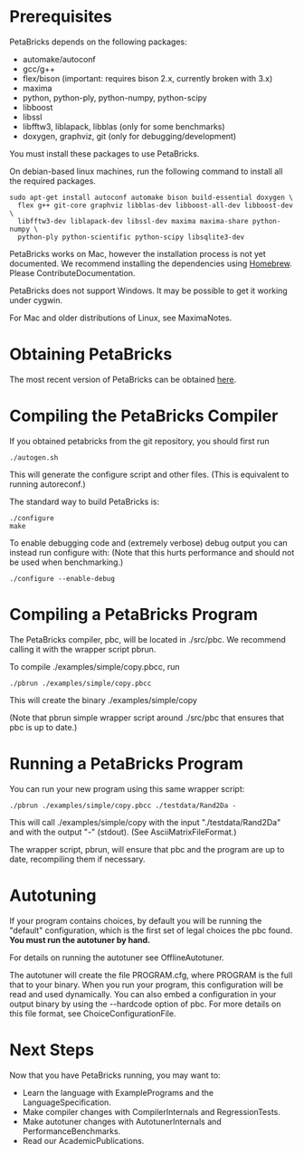 # Prerequisites #

PetaBricks depends on the following packages:
  * automake/autoconf
  * gcc/g++
  * flex/bison (important: requires bison 2.x, currently broken with 3.x)
  * maxima
  * python, python-ply, python-numpy, python-scipy
  * libboost
  * libssl
  * libfftw3, liblapack, libblas (only for some benchmarks)
  * doxygen, graphviz, git (only for debugging/development)

You must install these packages to use PetaBricks.

On debian-based linux machines, run the following command to install all the required packages.
```
sudo apt-get install autoconf automake bison build-essential doxygen \
  flex g++ git-core graphviz libblas-dev libboost-all-dev libboost-dev \
  libfftw3-dev liblapack-dev libssl-dev maxima maxima-share python-numpy \
  python-ply python-scientific python-scipy libsqlite3-dev
```

PetaBricks works on Mac, however the installation process is not yet documented.  We recommend installing the dependencies using [Homebrew](http://mxcl.github.com/homebrew/).  Please ContributeDocumentation.

PetaBricks does not support Windows.  It may be possible to get it working under cygwin.

For Mac and older distributions of Linux, see MaximaNotes.

# Obtaining PetaBricks #

The most recent version of PetaBricks can be obtained [here](http://github.com/petabricks/petabricks).

# Compiling the PetaBricks Compiler #

If you obtained petabricks from the git repository, you should first run
```
./autogen.sh
```
This will generate the configure script and other files. (This is equivalent to running autoreconf.)

The standard way to build PetaBricks is:
```
./configure
make
```

To enable debugging code and (extremely verbose) debug output you can instead run configure with:  (Note that this hurts performance and should not be used when benchmarking.)
```
./configure --enable-debug
```

# Compiling a PetaBricks Program #

The PetaBricks compiler, pbc, will be located in ./src/pbc.  We recommend calling it with the wrapper script pbrun.

To compile ./examples/simple/copy.pbcc, run
```
./pbrun ./examples/simple/copy.pbcc
```

This will create the binary ./examples/simple/copy

(Note that pbrun simple wrapper script around ./src/pbc that ensures that pbc is up to date.)

# Running a PetaBricks Program #

You can run your new program using this same wrapper script:
```
./pbrun ./examples/simple/copy.pbcc ./testdata/Rand2Da -
```

This will call ./examples/simple/copy with the input "./testdata/Rand2Da" and with the output "-" (stdout).  (See AsciiMatrixFileFormat.)

The wrapper script, pbrun, will ensure that pbc and the program are up to date, recompiling them if necessary.

# Autotuning #

If your program contains choices, by default you will be running the "default" configuration, which is the first set of legal choices the pbc found.  **You must run the autotuner by hand.**

For details on running the autotuner see OfflineAutotuner.

The autotuner will create the file PROGRAM.cfg, where PROGRAM is the full that to your binary.  When you run your program, this configuration will be read and used dynamically.  You can also embed a configuration in your output binary by using the --hardcode option of pbc.  For more details on this file format, see ChoiceConfigurationFile.

# Next Steps #

Now that you have PetaBricks running, you may want to:

  * Learn the language with ExamplePrograms and the LanguageSpecification.
  * Make compiler changes with CompilerInternals and RegressionTests.
  * Make autotuner changes with AutotunerInternals and PerformanceBenchmarks.
  * Read our AcademicPublications.
